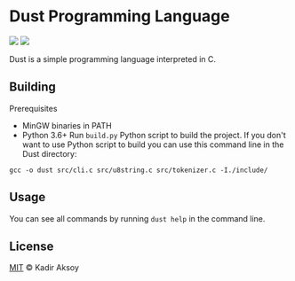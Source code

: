 # Dust Programming Language
<p>
  <img src="https://img.shields.io/badge/license-MIT-blue.svg">
  <img src="https://img.shields.io/badge/version-0.0.1-yellow">
</p>
Dust is a simple programming language interpreted in C.

## Building
Prerequisites
- MinGW binaries in PATH
- Python 3.6+
Run `build.py` Python script to build the project.
If you don't want to use Python script to build you can use this command line in the Dust directory:
```
gcc -o dust src/cli.c src/u8string.c src/tokenizer.c -I./include/
```

## Usage
You can see all commands by running `dust help` in the command line.

## License
[MIT](LICENSE) © Kadir Aksoy